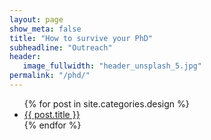 ```yaml
---
layout: page
show_meta: false
title: "How to survive your PhD"
subheadline: "Outreach"
header:
   image_fullwidth: "header_unsplash_5.jpg"
permalink: "/phd/"
---
```

<ul>
    {% for post in site.categories.design %}
    <li><a href="{{ site.url }}{{ site.baseurl }}{{ post.url }}">{{ post.title }}</a></li>
    {% endfor %}
</ul>
